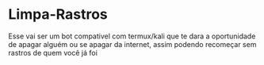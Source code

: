 # Limpa-Rastros
Esse vai ser um bot compativel com termux/kali que te dara a oportunidade de apagar alguém ou se apagar da internet, assim podendo recomeçar sem rastros de quem você já foi
